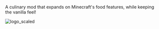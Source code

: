 A culinary mod that expands on Minecraft's food features, while keeping the vanilla feel!


![logo_scaled](https://github.com/CodenamedSuper/Flavored/assets/110970817/878fa90c-0dc0-4ee4-b3f1-b3509842a197)
